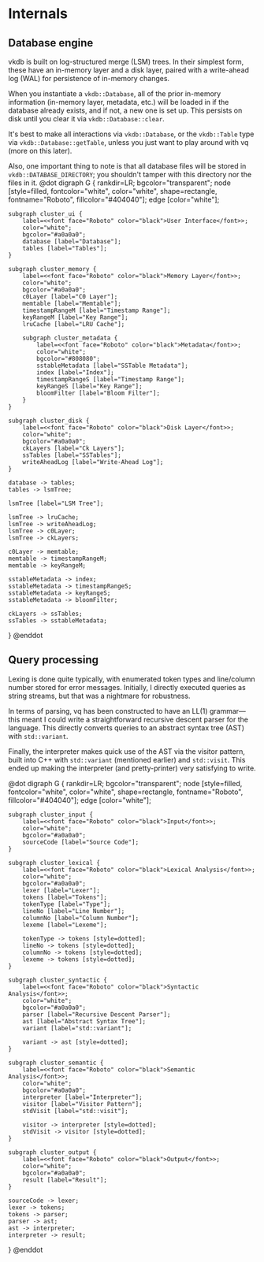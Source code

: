 # Internals

## Database engine

vkdb is built on log-structured merge (LSM) trees. In their simplest form, these have an in-memory layer and a disk layer, paired with a write-ahead log (WAL) for persistence of in-memory changes.

When you instantiate a `vkdb::Database`, all of the prior in-memory information (in-memory layer, metadata, etc.) will be loaded in if the database already exists, and if not, a new one is set up. This persists on disk until you clear it via `vkdb::Database::clear`.

It's best to make all interactions via `vkdb::Database`, or the `vkdb::Table` type via `vkdb::Database::getTable`, unless you just want to play around with vq (more on this later).

Also, one important thing to note is that all database files will be stored in `vkdb::DATABASE_DIRECTORY`; you shouldn't tamper with this directory nor the files in it.
@dot
digraph G {
    rankdir=LR;
    bgcolor="transparent";
    node [style=filled, fontcolor="white", color="white", shape=rectangle, fontname="Roboto", fillcolor="#404040"];
    edge [color="white"];
    
    subgraph cluster_ui {
        label=<<font face="Roboto" color="black">User Interface</font>>;
        color="white";
        bgcolor="#a0a0a0";
        database [label="Database"];
        tables [label="Tables"];
    }
    
    subgraph cluster_memory {
        label=<<font face="Roboto" color="black">Memory Layer</font>>;
        color="white";
        bgcolor="#a0a0a0";
        c0Layer [label="C0 Layer"];
        memtable [label="Memtable"];
        timestampRangeM [label="Timestamp Range"];
        keyRangeM [label="Key Range"];
        lruCache [label="LRU Cache"];
        
        subgraph cluster_metadata {
            label=<<font face="Roboto" color="black">Metadata</font>>;
            color="white";
            bgcolor="#808080";
            sstableMetadata [label="SSTable Metadata"];
            index [label="Index"];
            timestampRangeS [label="Timestamp Range"];
            keyRangeS [label="Key Range"];
            bloomFilter [label="Bloom Filter"];
        }
    }
    
    subgraph cluster_disk {
        label=<<font face="Roboto" color="black">Disk Layer</font>>;
        color="white";
        bgcolor="#a0a0a0";
        ckLayers [label="Ck Layers"];
        ssTables [label="SSTables"];
        writeAheadLog [label="Write-Ahead Log"];
    }
    
    database -> tables;
    tables -> lsmTree;

    lsmTree [label="LSM Tree"];
    
    lsmTree -> lruCache;
    lsmTree -> writeAheadLog;
    lsmTree -> c0Layer;
    lsmTree -> ckLayers;
    
    c0Layer -> memtable;
    memtable -> timestampRangeM;
    memtable -> keyRangeM;
    
    sstableMetadata -> index;
    sstableMetadata -> timestampRangeS;
    sstableMetadata -> keyRangeS;
    sstableMetadata -> bloomFilter;
    
    ckLayers -> ssTables;
    ssTables -> sstableMetadata;
}
@enddot

## Query processing

Lexing is done quite typically, with enumerated token types and line/column number stored for error messages. Initially, I directly executed queries as string streams, but that was a nightmare for robustness.

In terms of parsing, vq has been constructed to have an LL(1) grammar—this meant I could write a straightforward recursive descent parser for the language. This directly converts queries to an abstract syntax tree (AST) with `std::variant`.

Finally, the interpreter makes quick use of the AST via the visitor pattern, built into C++ with `std::variant` (mentioned earlier) and `std::visit`. This ended up making the interpreter (and pretty-printer) very satisfying to write.

@dot
digraph G {
    rankdir=LR;
    bgcolor="transparent";
    node [style=filled, fontcolor="white", color="white", shape=rectangle, fontname="Roboto", fillcolor="#404040"];
    edge [color="white"];
    
    subgraph cluster_input {
        label=<<font face="Roboto" color="black">Input</font>>;
        color="white";
        bgcolor="#a0a0a0";
        sourceCode [label="Source Code"];
    }
    
    subgraph cluster_lexical {
        label=<<font face="Roboto" color="black">Lexical Analysis</font>>;
        color="white";
        bgcolor="#a0a0a0";
        lexer [label="Lexer"];
        tokens [label="Tokens"];
        tokenType [label="Type"];
        lineNo [label="Line Number"];
        columnNo [label="Column Number"];
        lexeme [label="Lexeme"];
        
        tokenType -> tokens [style=dotted];
        lineNo -> tokens [style=dotted];
        columnNo -> tokens [style=dotted];
        lexeme -> tokens [style=dotted];
    }
    
    subgraph cluster_syntactic {
        label=<<font face="Roboto" color="black">Syntactic Analysis</font>>;
        color="white";
        bgcolor="#a0a0a0";
        parser [label="Recursive Descent Parser"];
        ast [label="Abstract Syntax Tree"];
        variant [label="std::variant"];
        
        variant -> ast [style=dotted];
    }
    
    subgraph cluster_semantic {
        label=<<font face="Roboto" color="black">Semantic Analysis</font>>;
        color="white";
        bgcolor="#a0a0a0";
        interpreter [label="Interpreter"];
        visitor [label="Visitor Pattern"];
        stdVisit [label="std::visit"];
        
        visitor -> interpreter [style=dotted];
        stdVisit -> visitor [style=dotted];
    }
    
    subgraph cluster_output {
        label=<<font face="Roboto" color="black">Output</font>>;
        color="white";
        bgcolor="#a0a0a0";
        result [label="Result"];
    }
    
    sourceCode -> lexer;
    lexer -> tokens;
    tokens -> parser;
    parser -> ast;
    ast -> interpreter;
    interpreter -> result;
}
@enddot